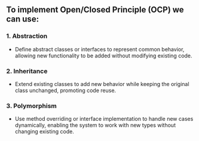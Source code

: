 ## To implement Open/Closed Principle (OCP) we can use:

### 1. **Abstraction**
- Define abstract classes or interfaces to represent common behavior, allowing new functionality to be added without modifying existing code.

### 2. **Inheritance**
- Extend existing classes to add new behavior while keeping the original class unchanged, promoting code reuse.

### 3. **Polymorphism**
- Use method overriding or interface implementation to handle new cases dynamically, enabling the system to work with new types without changing existing code.
